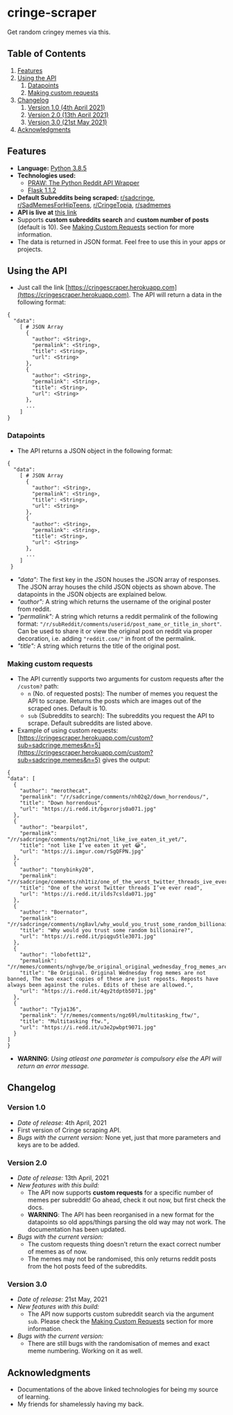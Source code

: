 # cringe-scraper
Get random cringey memes via this.

## Table of Contents
<!-- TABLE OF CONTENTS -->
  <ol>
    <li>
      <a href="#features">Features</a>
    </li>
    <li>
      <a href="#using-the-api">Using the API</a>
      <ol>
      <li>
        <a href="#datapoints">Datapoints</a>
      </li>
      <li>
        <a href="#making-custom-requests">Making custom requests</a>
      </li>
      </ol>
    </li>
    <li>
      <a href="#changelog">Changelog</a>
      <ol>
      <li>
        <a href="#version-10">Version 1.0 (4th April 2021)</a>
      </li>
      <li>
        <a href="#version-20">Version 2.0 (13th April 2021)</a>
      </li>
      <li>
        <a href="#version-30">Version 3.0 (21st May 2021)</a>
      </li>
      </ol>
    </li>
    <!-- TODO
    <li>
      <a href="#contributors">Contributors</a>
    </li>
  -->
    <li>
      <a href="#acknowledgments">Acknowledgments</a>
    </li>
  </ol>

## Features
- **Language:** [Python 3.8.5](https://docs.python.org/3.8/)
- **Technologies used:**
  - [PRAW: The Python Reddit API Wrapper](https://pypi.org/project/praw/)
  - [Flask 1.1.2](https://flask.palletsprojects.com/en/1.1.x/)
- **Default Subreddits being scraped:** [r/sadcringe](https://reddit.com/r/sadcringe), [r/SadMemesForHipTeens](https://reddit.com/r/SadMemesForHipTeens), [r/CringeTopia](https://reddit.com/r/CringeTopia), [r/sadmemes](https://reddit.com/r/sadmemes)
- **API is live at** [this link](https://cringescraper.herokuapp.com)
- Supports **custom subreddits search** and **custom number of posts** (default is 10). See <a href="#making-custom-requests">Making Custom Requests</a> section for more information.
- The data is returned in JSON format. Feel free to use this in your apps or projects.

## Using the API
- Just call the link [https://cringescraper.herokuapp.com](https://cringescraper.herokuapp.com). The API will return a data in the following format:
```
{
  "data":
    [ # JSON Array
      {
        "author": <String>,
        "permalink": <String>,
        "title": <String>,
        "url": <String>
      },
      {
        "author": <String>,
        "permalink": <String>,
        "title": <String>,
        "url": <String>
      },
      ...
    ]
}
```
### Datapoints
  - The API returns a JSON object in the following format:
  ```
  {
    "data":
      [ # JSON Array
        {
          "author": <String>,
          "permalink": <String>,
          "title": <String>,
          "url": <String>
        },
        {
          "author": <String>,
          "permalink": <String>,
          "title": <String>,
          "url": <String>
        },
        ...
      ]
   }
  ```
  - *"data":* The first key in the JSON houses the JSON array of responses. The JSON array houses the child JSON objects as shown above. The datapoints in the JSON objects are explained below.
  - *"author":* A string which returns the username of the original poster from reddit.
  - *"permalink":* A string which returns a reddit permalink of the following format: ```"/r/subReddit/comments/userid/post_name_or_title_in_short"```. Can be used to share it or view the original post on reddit via proper decoration, i.e. adding ```"reddit.com/"``` in front of the permalink.
  - *"title":* A string which returns the title of the original post.
### Making custom requests
  - The API currently supports two arguments for custom requests after the ```/custom?``` path:
    - ```n``` (No. of requested posts): The number of memes you request the API to scrape. Returns the posts which are images out of the scraped ones. Default is 10.
    - ```sub``` (Subreddits to search): The subreddits you request the API to scrape. Default subreddits are listed above.
  - Example of using custom requests: [https://cringescraper.herokuapp.com/custom?sub=sadcringe,memes&n=5](https://cringescraper.herokuapp.com/custom?sub=sadcringe,memes&n=5) gives the output:
  ```
  {
  "data": [
    {
      "author": "merothecat",
      "permalink": "/r/sadcringe/comments/nh02q2/down_horrendous/",
      "title": "Down horrendous",
      "url": "https://i.redd.it/bgxrorjs0a071.jpg"
    },
    {
      "author": "bearpilot",
      "permalink": "/r/sadcringe/comments/ngt2ni/not_like_ive_eaten_it_yet/",
      "title": "not like I’ve eaten it yet 😂",
      "url": "https://i.imgur.com/rSgQFPN.jpg"
    },
    {
      "author": "tonybinky20",
      "permalink": "/r/sadcringe/comments/nh1tiz/one_of_the_worst_twitter_threads_ive_ever_read/",
      "title": "One of the worst Twitter threads I’ve ever read",
      "url": "https://i.redd.it/ilds7cslda071.jpg"
    },
    {
      "author": "Boernator",
      "permalink": "/r/sadcringe/comments/ng8avl/why_would_you_trust_some_random_billionaire/",
      "title": "Why would you trust some random billionaire?",
      "url": "https://i.redd.it/piqgu5tle3071.jpg"
    },
    {
      "author": "lobofett12",
      "permalink": "/r/memes/comments/nghvge/be_original_original_wednesday_frog_memes_are_not/",
      "title": "Be Original. Original Wednesday frog memes are not banned, The two exact copies of these are just reposts. Reposts have always been against the rules. Edits of these are allowed.",
      "url": "https://i.redd.it/4qy2tdptb5071.jpg"
    },
    {
      "author": "Tyja136",
      "permalink": "/r/memes/comments/ngz69l/multitasking_ftw/",
      "title": "Multitasking ftw.",
      "url": "https://i.redd.it/u3e2pwbpt9071.jpg"
    }
  ]
}
  ```
  - **WARNING**: *Using atleast one parameter is compulsory else the API will return an error message.*
## Changelog
### Version 1.0
  - *Date of release:* 4th April, 2021
  - First version of Cringe scraping API.
  - *Bugs with the current version:* None yet, just that more parameters and keys are to be added.

### Version 2.0
  - *Date of release:* 13th April, 2021
  - *New features with this build:*
    - The API now supports **custom requests** for a specific number of memes per subreddit! Go ahead, check it out now, but first check the docs.
    - **WARNING**: The API has been reorganised in a new format for the datapoints so old apps/things parsing the old way may not work. The documentation has been updated.
  - *Bugs with the current version:*
    - The custom requests thing doesn't return the exact correct number of memes as of now.
    - The memes may not be randomised, this only returns reddit posts from the hot posts feed of the subreddits.
### Version 3.0
  - *Date of release:* 21st May, 2021
  - *New features with this build:*
    - The API now supports custom subreddit search via the argument ```sub```. Please check the <a href="making-custom-requests">Making Custom Requests</a> section for more information.
  - *Bugs with the current version:*
    - There are still bugs with the randomisation of memes and exact meme numbering. Working on it as well.
<!-- TODO
## Build your own API using this source code
-->

## Acknowledgments
- Documentations of the above linked technologies for being my source of learning.
- My friends for shamelessly having my back.
